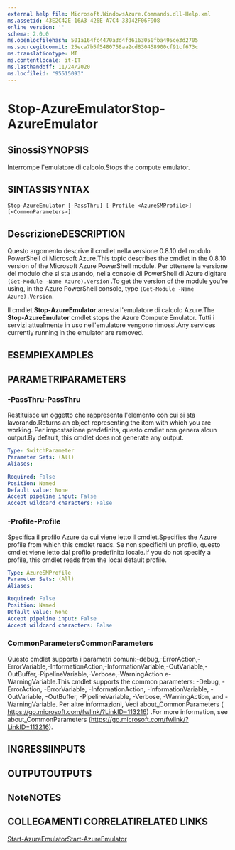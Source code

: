 ```yaml
---
external help file: Microsoft.WindowsAzure.Commands.dll-Help.xml
ms.assetid: 43E2C42E-16A3-426E-A7C4-33942F06F908
online version: ''
schema: 2.0.0
ms.openlocfilehash: 501a164fc4470a3d4fd6163050fba495ce3d2705
ms.sourcegitcommit: 25eca7b5f5480758aa2cd830458900cf91cf673c
ms.translationtype: MT
ms.contentlocale: it-IT
ms.lasthandoff: 11/24/2020
ms.locfileid: "95515093"
---
```

# <span data-ttu-id="b85f3-101">Stop-AzureEmulator</span><span class="sxs-lookup"><span data-stu-id="b85f3-101">Stop-AzureEmulator</span></span>

## <span data-ttu-id="b85f3-102">Sinossi</span><span class="sxs-lookup"><span data-stu-id="b85f3-102">SYNOPSIS</span></span>
<span data-ttu-id="b85f3-103">Interrompe l'emulatore di calcolo.</span><span class="sxs-lookup"><span data-stu-id="b85f3-103">Stops the compute emulator.</span></span>

## <span data-ttu-id="b85f3-104">SINTASSI</span><span class="sxs-lookup"><span data-stu-id="b85f3-104">SYNTAX</span></span>

```
Stop-AzureEmulator [-PassThru] [-Profile <AzureSMProfile>] [<CommonParameters>]
```

## <span data-ttu-id="b85f3-105">Descrizione</span><span class="sxs-lookup"><span data-stu-id="b85f3-105">DESCRIPTION</span></span>
<span data-ttu-id="b85f3-106">Questo argomento descrive il cmdlet nella versione 0.8.10 del modulo PowerShell di Microsoft Azure.</span><span class="sxs-lookup"><span data-stu-id="b85f3-106">This topic describes the cmdlet in the 0.8.10 version of the Microsoft Azure PowerShell module.</span></span>
<span data-ttu-id="b85f3-107">Per ottenere la versione del modulo che si sta usando, nella console di PowerShell di Azure digitare `(Get-Module -Name Azure).Version` .</span><span class="sxs-lookup"><span data-stu-id="b85f3-107">To get the version of the module you're using, in the Azure PowerShell console, type `(Get-Module -Name Azure).Version`.</span></span>

<span data-ttu-id="b85f3-108">Il cmdlet **Stop-AzureEmulator** arresta l'emulatore di calcolo Azure.</span><span class="sxs-lookup"><span data-stu-id="b85f3-108">The **Stop-AzureEmulator** cmdlet stops the Azure Compute Emulator.</span></span>
<span data-ttu-id="b85f3-109">Tutti i servizi attualmente in uso nell'emulatore vengono rimossi.</span><span class="sxs-lookup"><span data-stu-id="b85f3-109">Any services currently running in the emulator are removed.</span></span>

## <span data-ttu-id="b85f3-110">ESEMPI</span><span class="sxs-lookup"><span data-stu-id="b85f3-110">EXAMPLES</span></span>

## <span data-ttu-id="b85f3-111">PARAMETRI</span><span class="sxs-lookup"><span data-stu-id="b85f3-111">PARAMETERS</span></span>

### <span data-ttu-id="b85f3-112">-PassThru</span><span class="sxs-lookup"><span data-stu-id="b85f3-112">-PassThru</span></span>
<span data-ttu-id="b85f3-113">Restituisce un oggetto che rappresenta l'elemento con cui si sta lavorando.</span><span class="sxs-lookup"><span data-stu-id="b85f3-113">Returns an object representing the item with which you are working.</span></span>
<span data-ttu-id="b85f3-114">Per impostazione predefinita, questo cmdlet non genera alcun output.</span><span class="sxs-lookup"><span data-stu-id="b85f3-114">By default, this cmdlet does not generate any output.</span></span>

```yaml
Type: SwitchParameter
Parameter Sets: (All)
Aliases: 

Required: False
Position: Named
Default value: None
Accept pipeline input: False
Accept wildcard characters: False
```

### <span data-ttu-id="b85f3-115">-Profile</span><span class="sxs-lookup"><span data-stu-id="b85f3-115">-Profile</span></span>
<span data-ttu-id="b85f3-116">Specifica il profilo Azure da cui viene letto il cmdlet.</span><span class="sxs-lookup"><span data-stu-id="b85f3-116">Specifies the Azure profile from which this cmdlet reads.</span></span>
<span data-ttu-id="b85f3-117">Se non specifichi un profilo, questo cmdlet viene letto dal profilo predefinito locale.</span><span class="sxs-lookup"><span data-stu-id="b85f3-117">If you do not specify a profile, this cmdlet reads from the local default profile.</span></span>

```yaml
Type: AzureSMProfile
Parameter Sets: (All)
Aliases: 

Required: False
Position: Named
Default value: None
Accept pipeline input: False
Accept wildcard characters: False
```

### <span data-ttu-id="b85f3-118">CommonParameters</span><span class="sxs-lookup"><span data-stu-id="b85f3-118">CommonParameters</span></span>
<span data-ttu-id="b85f3-119">Questo cmdlet supporta i parametri comuni:-debug,-ErrorAction,-ErrorVariable,-InformationAction,-InformationVariable,-OutVariable,-OutBuffer,-PipelineVariable,-Verbose,-WarningAction e-WarningVariable.</span><span class="sxs-lookup"><span data-stu-id="b85f3-119">This cmdlet supports the common parameters: -Debug, -ErrorAction, -ErrorVariable, -InformationAction, -InformationVariable, -OutVariable, -OutBuffer, -PipelineVariable, -Verbose, -WarningAction, and -WarningVariable.</span></span> <span data-ttu-id="b85f3-120">Per altre informazioni, Vedi about_CommonParameters ( https://go.microsoft.com/fwlink/?LinkID=113216) .</span><span class="sxs-lookup"><span data-stu-id="b85f3-120">For more information, see about_CommonParameters (https://go.microsoft.com/fwlink/?LinkID=113216).</span></span>

## <span data-ttu-id="b85f3-121">INGRESSI</span><span class="sxs-lookup"><span data-stu-id="b85f3-121">INPUTS</span></span>

## <span data-ttu-id="b85f3-122">OUTPUT</span><span class="sxs-lookup"><span data-stu-id="b85f3-122">OUTPUTS</span></span>

## <span data-ttu-id="b85f3-123">Note</span><span class="sxs-lookup"><span data-stu-id="b85f3-123">NOTES</span></span>

## <span data-ttu-id="b85f3-124">COLLEGAMENTI CORRELATI</span><span class="sxs-lookup"><span data-stu-id="b85f3-124">RELATED LINKS</span></span>

[<span data-ttu-id="b85f3-125">Start-AzureEmulator</span><span class="sxs-lookup"><span data-stu-id="b85f3-125">Start-AzureEmulator</span></span>](./Start-AzureEmulator.md)


